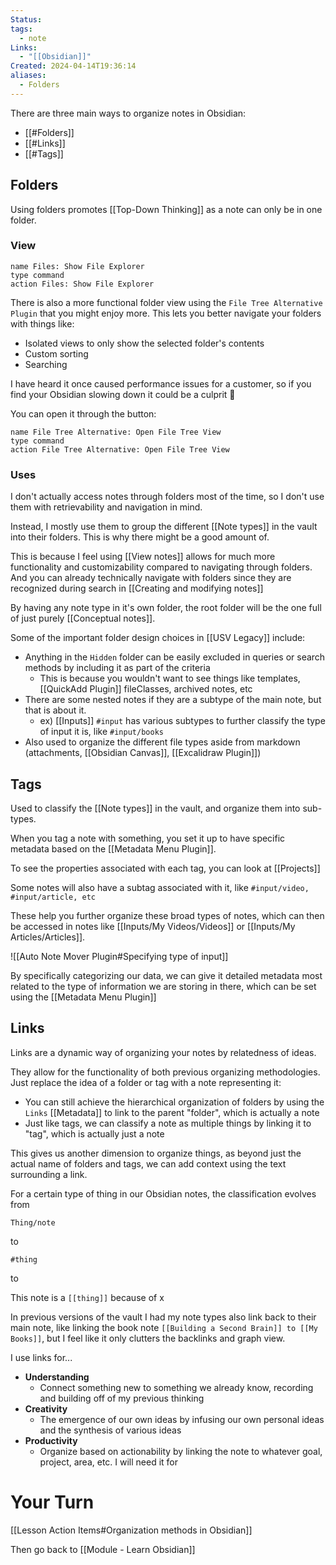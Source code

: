 ```yaml
---
Status: 
tags:
  - note
Links:
  - "[[Obsidian]]"
Created: 2024-04-14T19:36:14
aliases:
  - Folders
---
```

There are three main ways to organize notes in Obsidian:
- [[#Folders]]
- [[#Links]]
- [[#Tags]]

## Folders
Using folders promotes [[Top-Down Thinking]] as a note can only be in one folder.
### View

```button
name Files: Show File Explorer
type command
action Files: Show File Explorer
```

There is also a more functional folder view using the `File Tree Alternative Plugin` that you might enjoy more. This lets you better navigate your folders with things like:
- Isolated views to only show the selected folder's contents
- Custom sorting
- Searching

I have heard it once caused performance issues for a customer, so if you find your Obsidian slowing down it could be a culprit 🧐

You can open it through the button:

```button
name File Tree Alternative: Open File Tree View
type command
action File Tree Alternative: Open File Tree View
```

### Uses
I don't actually access notes through folders most of the time, so I don't use them with retrievability and navigation in mind.

Instead, I mostly use them to group the different [[Note types]] in the vault into their folders. This is why there might be a good amount of.

This is because I feel using [[View notes]] allows for much more functionality and customizability compared to navigating through folders. And you can already technically navigate with folders since they are recognized during search in [[Creating and modifying notes]]

By having any note type in it's own folder, the root folder will be the one full of just purely [[Conceptual notes]].

Some of the important folder design choices in [[USV Legacy]] include:
- Anything in the `Hidden` folder can be easily excluded in queries or search methods by including it as part of the criteria
	- This is because you wouldn't want to see things like templates, [[QuickAdd Plugin]] fileClasses, archived notes, etc
- There are some nested notes if they are a subtype of the main note, but that is about it.
	- ex) [[Inputs]] `#input` has various subtypes to further classify the type of input it is, like `#input/books`
- Also used to organize the different file types aside from markdown (attachments, [[Obsidian Canvas]], [[Excalidraw Plugin]])
## Tags
Used to classify the [[Note types]] in the vault, and organize them into sub-types.

When you tag a note with something, you set it up to have specific metadata based on the [[Metadata Menu Plugin]].

To see the properties associated with each tag, you can look at [[Projects]]

Some notes will also have a subtag associated with it, like `#input/video,  #input/article, etc`

These help you further organize these broad types of notes, which can then be accessed in notes like [[Inputs/My Videos/Videos]] or [[Inputs/My Articles/Articles]].

![[Auto Note Mover Plugin#Specifying type of input]]

By specifically categorizing our data, we can give it detailed metadata most related to the type of information we are storing in there, which can be set using the [[Metadata Menu Plugin]]

## Links
Links are a dynamic way of organizing your notes by relatedness of ideas.

They allow for the functionality of both previous organizing methodologies. Just replace the idea of a folder or tag with a note representing it:
- You can still achieve the hierarchical organization of folders by using the `Links` [[Metadata]] to link to the parent "folder", which is actually a note
- Just like tags, we can classify a note as multiple things by linking it to "tag", which is actually just a note

This gives us another dimension to organize things, as beyond just the actual name of folders and tags, we can add context using the text surrounding a link.

For a certain type of thing in our Obsidian notes, the classification evolves from

`Thing/note`

to

`#thing`

to

This note is a `[[thing]]` because of x

In previous versions of the vault I had my note types also link back to their main note, like linking the book note `[[Building a Second Brain]] to [[My Books]]`, but I feel like it only clutters the backlinks and graph view.

I use links for...
- **Understanding**
	- Connect something new to something we already know, recording and building off of my previous thinking
- **Creativity**
	- The emergence of our own ideas by infusing our own personal ideas and the synthesis of various ideas
- **Productivity**
	- Organize based on actionability by linking the note to whatever goal, project, area, etc. I will need it for
# Your Turn
[[Lesson Action Items#Organization methods in Obsidian]]

Then go back to [[Module - Learn Obsidian]]